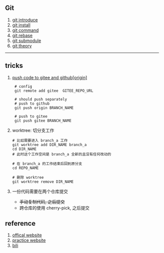 ## Git

1. [git introduce](./1.introduce.md)
2. [git install](./2.install.md)
3. [git command](./3.command.md)
4. [git rebase](./4.rebase.md)
5. [git submodule](./5.submodule.md)
6. [git theory](./6.theroy.md)

---

## tricks

1. [push code to gitee and github[origin]](https://www.jianshu.com/p/747e2bb71775)

   ```shell
    # config
    git remote add gitee  GITEE_REPO_URL

    # should push separately
    # push to github
    git push origin BRANCH_NAME

    # push to gitee
    git push gitee BRANCH_NAME
   ```

2. worktree: 切分支工作

   ```shell
   # 比如需要进入 branch_a 工作
   git worktree add DIR_NAME branch_a
   cd DIR_NAME
   # 此时这个工作空间是 branch_a 全新的且没有任何改动的

   # 在 branch_a 的工作结束后回到原分支
   cd REPO_NAME

   # 删除 worktree
   git worktree remove DIR_NAME
   ```

3. 一份代码需要在两个仓库提交

   - ~~手动复制代码, 之后提交~~
   - 跨仓库的使用 cherry-pick, 之后提交

## reference

1. [offical website](https://git-scm.com/docs)
1. [practice website](https://learngitbranching.js.org/)
1. [bili](BV1TA411q75f)
